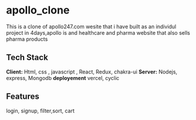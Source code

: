 # apollo_clone

This is a clone of apollo247.com wesite that i have built as an individul project in 4days,apollo is and healthcare and pharma website that also sells pharma products


## Tech Stack

**Client:** Html, css , javascript , React, Redux, chakra-ui
**Server:** Nodejs, express, Mongodb
**deployement** vercel, cyclic

## Features
login, signup, filter,sort, cart
